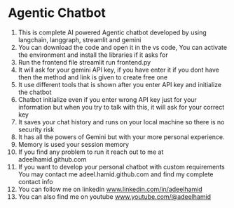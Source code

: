 # Agentic Chatbot
1. This is complete AI powered Agentic chatbot developed by using langchain, langgraph, streamlit and gemini
2. You can download the code and open it in the vs code, You can activate the environment and install the libraries if it asks for
3. Run the frontend file streamlit run frontend.py
4. It will ask for your gemini API key, if you have enter it if you dont have then the method and link is given to create free one
5. It use different tools that is shown after you enter API key and initialize the chatbot
6. Chatbot initialize even if you enter wrong API key just for your information but when you try to talk with this, it will ask for your correct key
7. It saves your chat history and runs on your local machine so there is no security risk
8. It has all the powers of Gemini but with your more personal experience.
9. Memory is used your session memory
10. If you find any problem to run it reach out to me at adeelhamid.github.com
11. If you want to develop your personal chatbot with custom requirements You may contact me adeel.hamid.github.com and find my complete contact info
12. You can follow me on linkedin www.linkedin.com/in/adeelhamid
13. You can also find me on youtube www.youtube.com/@adeelhamid
